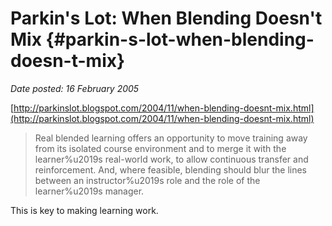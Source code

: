 # Parkin's Lot: When Blending Doesn't Mix {#parkin-s-lot-when-blending-doesn-t-mix}

_Date posted: 16 February 2005_

[http://parkinslot.blogspot.com/2004/11/when-blending-doesnt-mix.html](http://parkinslot.blogspot.com/2004/11/when-blending-doesnt-mix.html)

> Real blended learning offers an opportunity to move training away from its isolated course environment and to merge it with the learner%u2019s real-world work, to allow continuous transfer and reinforcement. And, where feasible, blending should blur the lines between an instructor%u2019s role and the role of the learner%u2019s manager.

This is key to making learning work.